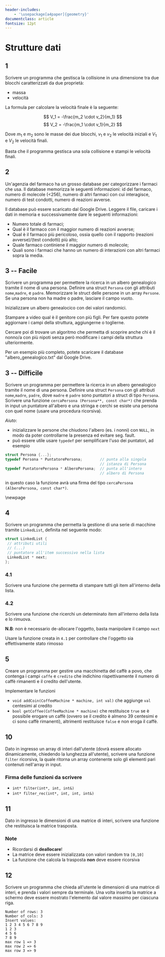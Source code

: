 ```yaml
---
header-includes:
    - '\usepackage[a4paper]{geometry}'
documentclass: article
fontsize: 12pt
---
```


# Strutture dati

## 1

Scrivere un programma che gestisca la collisione in una dimensione tra due blocchi caratterizzati da due proprietà: 

- massa
- velocità

La formula per calcolare la velocità finale è la seguente:

$$
V_1 = -\frac{m_2 \cdot v_2}{m_1}
$$
$$
V_2 = -\frac{m_1 \cdot v_1}{m_2}
$$

Dove $m_1$ e $m_2$ sono le masse dei due blocchi, $v_1$ e $v_2$ le velocità iniziali  e $V_1$ e $V_2$ le velocità finali.
 
Basta che il programma gestisca una sola collisione e stampi le velocità finali.

## 2

Un'agenzia del farmaco ha un grosso database per categorizzare i farmaci che usa. Il database memorizza le seguenti informazioni:
id del farmaco, numero di molecole (<256), numero di altri farmaci con cui interagisce, numero di test condotti, numero di reazioni avverse. 

Il database può essere scaricato dal Google Drive. Leggere il file, caricare i dati in memoria e successivamente dare le seguenti informazioni:

- Numero totale di farmaci;
- Qual è il farmaco con il maggior numero di reazioni avverse;
- Qual è il farmaco più pericoloso, ossia quello con il rapporto (reazioni avverse)/(test condotti) più alto;
- Quale farmaco continiene il maggior numero di molecole;
- Quali sono i farmaci che hanno un numero di interazioni con altri farmaci sopra la media.

## 3 -- Facile

Scrivere un programma per permettere la ricerca in un albero genealogico tramite il nome di una persona. 
Definire una struct `Persona` con gli attributi `nome`,`madre`, e `padre`. Memorizzare le struct delle persone in un array `Persone`.
Se una persona non ha madre o padre, lasciare il campo vuoto.

Inizializzare un albero genealocico con dei valori randomici.

Stampare a video qual è il genitore con più figli. Per fare questo potete aggiornare i campi della struttura, aggiungerne o toglierne. 

Cercare poi di trovare un algoritmo che permetta di scoprire anche chi è il nonno/a con più nipoti senza però modificare i campi della struttura ulteriormente. 

Per un esempio più completo, potete scaricare il database "albero_genealogico.txt" dal Google Drive. 

## 3 -- Difficile

Scrivere un programma per permettere la ricerca in un albero genealogico tramite il nome di una persona. 
Definire una struct `Persona` con gli attributi `nome`,`madre`, `padre`, dove `madre` e `padre` sono puntatori a struct di tipo `Persona`.  
Scrivere una funzione `cercaPersona (Persona**, const char*)` che prenda in input un puntatore all'albero e una stringa e cerchi se esiste una persona con quel nome (usare una procedura ricorsiva).

*Aiuto*:

- inizializzare le persone che chiudono l'albero (es. i nonni) con `NULL`, in modo da poter controllarne la presenza ed evitare seg. fault.
- può essere utile usare `typedef` per semplificare l'uso dei puntatori, ad esempio

```.cc {.numberLines}
struct Persona {...};
typedef Persona * PuntatorePersona;        // punta alla singola 
                                           // istanza di Persona
typedef PuntatorePersona * AlberoPersona;  // punta all'intero
                                           // albero di Persona
```

in questo caso la funzione avrà una firma del tipo `cercaPersona (AlberoPersona, const char*)`.

\newpage

## 4

Scrivere un programma che permetta la gestione di una serie di macchine tramite `LinkedList`, definita nel seguente modo: 

```.cc {.numberLines}
struct LinkedList {
 // attributi utili
 // (...)
 // puntatore all'item successivo nella lista
 LinkedList * next; 
}; 
```

### 4.1

Scrivere una funzione che permetta di stampare tutti gli item all'interno della lista.

### 4.2

Scrivere una funzione che ricerchi un determinato item all'interno della lista e lo rimuova. 

**N.B**: non è necessario de-allocare l'oggetto, basta manipolare il campo `next`

Usare la funzione creata in `4.1` per controllare che l'oggetto sia effettivamente stato rimosso

## 5

Creare un programma per gestire una macchinetta del caffè a povo, che contenga i campi 
`caffe` e `credito` che indichino rispettivamente il numero di caffè rimanenti 
e il credito dell'utente. 

Implementare le funzioni 

- `void addCoin(CoffeeMachine * machine, int val)` che aggiunge `val` centesimi al credito
- `bool getCoffee(CoffeeMachine * machine)` che restituisce `true` se è possibile 
  erogare un caffè (ovvero se il credito è almeno 39 centesimi e ci sono caffè rimanenti), 
  altrimenti restituisce `false` e non eroga il caffè.


## 10

Dato in ingresso un array di interi dall'utente (dovrà essere allocato dinamicamente, chiedendo la lunghezza all'utente), scrivere una funzione `filter` ricorsiva, la quale ritorna un array contenente solo gli elementi pari contenuti nell'array in input.

### Firma delle funzioni da scrivere

- `int* filter(int*, int, int&)`
- `int* filter_rec(int*, int, int, int&)`


## 11

Dato in ingresso le dimensioni di una matrice di interi, scrivere una funzione che restituisca la matrice trasposta.

### Note
- Ricordarsi di **deallocare**!
- La matrice deve essere inizializzata con valori random tra `[0,10]`
- La funzione che calcola la trasposta **non** deve essere ricorsiva


## 12

Scrivere un programma che chieda all'utente le dimensioni di una matrice di interi, e prenda i valori sempre da terminale.
Una volta inserita la matrice a schermo deve essere mostrato l'elemento dal valore massimo per ciascuna riga.

```shell
Number of rows: 3
Number of cols: 3
Insert values: 
1 2 3 4 5 6 7 8 9
1 2 3 
4 5 6 
7 8 9 
max row 1 => 3
max row 2 => 6
max row 3 => 9
```

